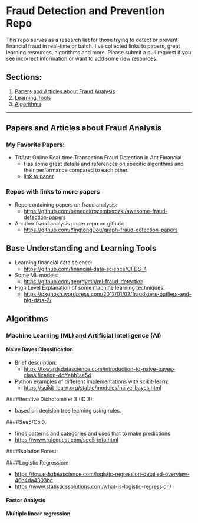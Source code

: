 # Fraud Detection and Prevention Repo
This repo serves as a research list for those trying to detect or prevent financial fraud in real-time or batch. 
I've collected links to papers, great learning resources, algorithms and more. 
Please submit a pull request if you see incorrect information or want to add some new resources.

## Sections:
1. [Papers and Articles about Fraud Analysis](#papers-and-articles-about-fraud-analysis)
1. [Learning Tools](#base_understanding-and-learning-tools)
1. [Algorithms](#algorithms)
----

## Papers and Articles about Fraud Analysis
### My Favorite Papers:
- TitAnt: Online Real-time Transaction Fraud Detection in Ant Financial
  - Has some great details and references on specific algorithms and their performance compared to each other.
  - [link to paper](https://arxiv.org/pdf/1906.07407.pdf)

### Repos with links to more papers
- Repo containing papers on fraud analysis: 
  - https://github.com/benedekrozemberczki/awesome-fraud-detection-papers
- Another fraud analysis paper repo on github:
  - https://github.com/YingtongDou/graph-fraud-detection-papers

## Base Understanding and Learning Tools
- Learning financial data science: 
  - https://github.com/financial-data-science/CFDS-4
- Some ML models: 
  - https://github.com/georgymh/ml-fraud-detection
- High Level Explanation of some machine learning techniques: 
  - https://pkghosh.wordpress.com/2012/01/02/fraudsters-outliers-and-big-data-2/

## Algorithms

### Machine Learning (ML) and Artificial Intelligence (AI)

#### Naive Bayes Classification:
- Brief description: 
  - https://towardsdatascience.com/introduction-to-naive-bayes-classification-4cffabb1ae54
- Python examples of different implementations with scikit-learn: 
  - https://scikit-learn.org/stable/modules/naive_bayes.html

####Iterative Dichotomiser 3 (ID 3): 
- based on decision tree learning using rules.

####See5/C5.0: 
- finds patterns and categories and uses that to make predictions
- https://www.rulequest.com/see5-info.html

####Isolation Forest:

####Logistic Regression: 
- https://towardsdatascience.com/logistic-regression-detailed-overview-46c4da4303bc
- https://www.statisticssolutions.com/what-is-logistic-regression/

#### Factor Analysis

#### Multiple linear regression
